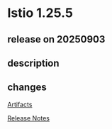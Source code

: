 # Istio 1.25.5

## release on 20250903
## description
## changes
<a href="http://gcsweb.istio.io/gcs/istio-release/releases/1.25.5/" rel="nofollow">Artifacts</a>  

<a href="https://istio.io/news/releases/1.25.x/announcing-1.25.5/" rel="nofollow">Release Notes</a>

